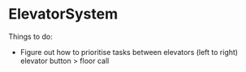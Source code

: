 # ElevatorSystem

Things to do:
- Figure out how to prioritise tasks between elevators (left to right) elevator button > floor call
